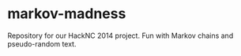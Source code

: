 markov-madness
==============

Repository for our HackNC 2014 project. Fun with Markov chains and pseudo-random text.
